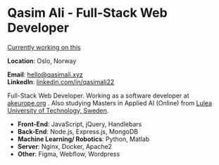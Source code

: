 # Qasim Ali - Full-Stack Web Developer

[Currently working on this](https://github.com/qasim2020/akeurope-db/issues/3)

**Location**: Oslo, Norway

**Email**: [hello@qasimali.xyz](mailto:hello@qasimali.xyz)  
**LinkedIn**: [linkedin.com/in/qasimali22](https://linkedin.com/in/qasimali22)  

Full-Stack Web Developer. Working as a software developer at [akeurope.org](https://akeurope.org) . Also studying Masters in Applied AI (Online) from [Lulea University of Technology, Sweden](https://www.ltu.se/en). 

- **Front-End**: JavaScript, jQuery, Handlebars
- **Back-End**: Node.js, Express.js, MongoDB
- **Machine Learning/ Robotics**: Python, Matlab
- **Server**: Nginx, Docker, Apache2
- **Other**: Figma, Webflow, Wordpress
